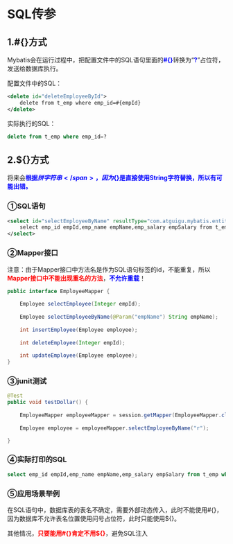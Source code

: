 # SQL传参



## 1.#{}方式

Mybatis会在运行过程中，把配置文件中的SQL语句里面的<span style="color:blue;font-weight:bold;">#{}</span>转换为“<span style="color:blue;font-weight:bold;">?</span>”占位符，发送给数据库执行。

配置文件中的SQL：

```xml
<delete id="deleteEmployeeById">
    delete from t_emp where emp_id=#{empId}
</delete>
```

实际执行的SQL：

```sql
delete from t_emp where emp_id=?
```



## 2.${}方式

将来会<span style="color:blue;font-weight:bold;">根据${}拼字符串</span>，因为${}是直接使用String字符替换，所以有可能出错。



### ①SQL语句

```xml
<select id="selectEmployeeByName" resultType="com.atguigu.mybatis.entity.Employee">
    select emp_id empId,emp_name empName,emp_salary empSalary from t_emp where emp_name like '%${empName}%'
</select>
```



### ②Mapper接口

注意：由于Mapper接口中方法名是作为SQL语句标签的id，不能重复，所以<span style="color:red;font-weight:bold;">Mapper接口中不能出现重名的方法</span>，<span style="color:blue;font-weight:bold;">不允许重载</span>！

```java
public interface EmployeeMapper {
    
    Employee selectEmployee(Integer empId);
    
    Employee selectEmployeeByName(@Param("empName") String empName);
    
    int insertEmployee(Employee employee);
    
    int deleteEmployee(Integer empId);
    
    int updateEmployee(Employee employee);
}
```



### ③junit测试

```java
@Test
public void testDollar() {
    
    EmployeeMapper employeeMapper = session.getMapper(EmployeeMapper.class);
    
    Employee employee = employeeMapper.selectEmployeeByName("r");

}
```



### ④实际打印的SQL

```sql
select emp_id empId,emp_name empName,emp_salary empSalary from t_emp where emp_name like '%r%'
```



### ⑤应用场景举例

在SQL语句中，数据库表的表名不确定，需要外部动态传入，此时不能使用#{}，因为数据库不允许表名位置使用问号占位符，此时只能使用${}。<br/>

其他情况，<span style="color:red;font-weight:bold;">只要能用#{}肯定不用${}</span>，避免SQL注入



